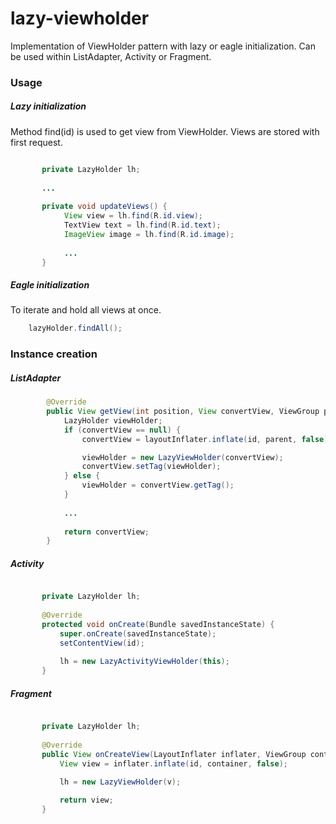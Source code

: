 # lazy-viewholder
Implementation of ViewHolder pattern with lazy or eagle initialization. 
Can be used within ListAdapter, Activity or Fragment.

### Usage

##### Lazy initialization
Method find(id) is used to get view from ViewHolder.
Views are stored with first request.
```java

       private LazyHolder lh;
       
       ...
       
       private void updateViews() {
            View view = lh.find(R.id.view);
            TextView text = lh.find(R.id.text);
            ImageView image = lh.find(R.id.image);
            
            ...
       }
```

##### Eagle initialization
To iterate and hold all views at once.
```java
    lazyHolder.findAll();
```


### Instance creation

##### ListAdapter
```java
        @Override
        public View getView(int position, View convertView, ViewGroup parent) {
            LazyHolder viewHolder;
            if (convertView == null) {
                convertView = layoutInflater.inflate(id, parent, false);

                viewHolder = new LazyViewHolder(convertView);
                convertView.setTag(viewHolder);
            } else {
                viewHolder = convertView.getTag();
            }
            
            ...
            
            return convertView;
        }
```

##### Activity
```java

       private LazyHolder lh;
        
       @Override
       protected void onCreate(Bundle savedInstanceState) {
           super.onCreate(savedInstanceState);
           setContentView(id);
           
           lh = new LazyActivityViewHolder(this);
       }
```

##### Fragment
```java

       private LazyHolder lh;
   
       @Override
       public View onCreateView(LayoutInflater inflater, ViewGroup container, Bundle savedInstanceState) {
           View view = inflater.inflate(id, container, false);
   
           lh = new LazyViewHolder(v);

           return view;
       }
```
